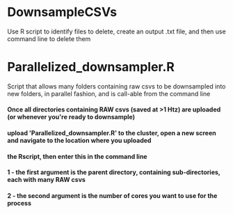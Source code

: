 # DownsampleCSVs
Use R script to identify files to delete, create an output .txt file, and then use command line to delete them



# Parallelized_downsampler.R
Script that allows many folders containing raw csvs to be downsampled into new folders, in parallel fashion, and is call-able from the command line
 #### Once all directories containing RAW csvs (saved at >1 Htz) are uploaded (or whenever you're ready to downsample)
 #### upload 'Parallelized_downsampler.R' to the cluster, open a new screen and navigate to the location where you uploaded
 #### the Rscript, then enter this in the command  line
 #### 1 - the first argument is the parent directory, containing sub-directories, each with many RAW csvs
 #### 2 - the second argument is the number of cores you want to use for the process
